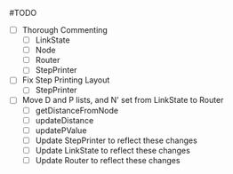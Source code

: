 #TODO

- [ ] Thorough Commenting
   - [ ] LinkState
   - [ ] Node
   - [ ] Router
   - [ ] StepPrinter
- [ ] Fix Step Printing Layout
   - [ ] StepPrinter
- [ ] Move D and P lists, and N' set from LinkState to Router
   - [ ] getDistanceFromNode
   - [ ] updateDistance
   - [ ] updatePValue
   - [ ] Update StepPrinter to reflect these changes
   - [ ] Update LinkState to reflect these changes
   - [ ] Update Router to reflect these changes